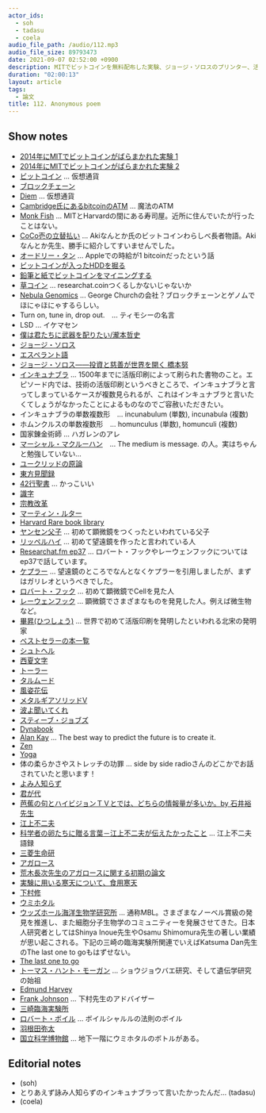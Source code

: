 ```yaml
---
actor_ids:
  - soh
  - tadasu
  - coela
audio_file_path: /audio/112.mp3
audio_file_size: 89793473
date: 2021-09-07 02:52:00 +0900
description: MITでビットコインを無料配布した実験、ジョージ・ソロスのプリンター、活版印刷とインキュナブラとレンズ、ミームの原産地、江上不二夫語録、下村修と1944年のウミホタルについて話しました。
duration: "02:00:13"
layout: article
tags:
  - 論文
title: 112. Anonymous poem
---
```


## Show notes
- [2014年にMITでビットコインがばらまかれた実験 1](https://oltnews.com/a-group-of-mit-students-received-100-in-free-bitcoin-in-2014-some-got-rich-others-squandered-it-on-sushi-cnbc)
- [2014年にMITでビットコインがばらまかれた実験 2](https://www.bloomberg.com/news/articles/2021-06-04/bitcoin-btc-mit-experiment-nets-13-000-gain-for-students-who-held-on)
- [ビットコイン](https://ja.wikipedia.org/wiki/%E3%83%93%E3%83%83%E3%83%88%E3%82%B3%E3%82%A4%E3%83%B3) ... 仮想通貨
- [ブロックチェーン](https://ja.wikipedia.org/wiki/%E3%83%96%E3%83%AD%E3%83%83%E3%82%AF%E3%83%81%E3%82%A7%E3%83%BC%E3%83%B3)
- [Diem](https://en.wikipedia.org/wiki/Diem_(digital_currency)) ... 仮想通貨
- [Cambridge氏にあるbitcoinのATM](https://twitter.com/researchat_fm/status/1216406727106666499) ... 魔法のATM
- [Monk Fish](https://www.themadmonkfish.com/menus/) ... MITとHarvardの間にある寿司屋。近所に住んでいたが行ったことはない。
- [CoCo壱の立替払い](https://togetter.com/li/1649505) ... Akiなんとか氏のビットコインわらしべ長者物語。Akiなんとか先生、勝手に紹介してすいませんでした。
- [オードリー・タン](https://www.news-postseven.com/archives/20200613_1569693.html/2) ... Appleでの時給が1 bitcoinだったという話
- [ビットコインが入ったHDDを掘る](https://www.cnn.co.jp/tech/35165138.html)
- [鉛筆と紙でビットコインをマイニングする](https://postd.cc/mining-bitcoin-with-pencil-and-paper/)
- [草コイン](https://fisco.jp/media/smallcoin-ranking/) ... researchat.coinつくるしかないじゃないか
- [Nebula Genomics](https://nebula.org/technology/) ... George Churchの会社？ブロックチェーンとゲノムでほにゃほにゃするらしい。
- Turn on, tune in, drop out.　... ティモシーの名言
- LSD ... イケマセン
- [僕は君たちに武器を配りたい/瀧本哲史](https://www.amazon.co.jp/-/dp/B07QLMBSVG/?tag=researchatf04-22)
- [ジョージ・ソロス](https://ja.wikipedia.org/wiki/%E3%82%B8%E3%83%A7%E3%83%BC%E3%82%B8%E3%83%BB%E3%82%BD%E3%83%AD%E3%82%B9)
- [エスペラント語](https://ja.wikipedia.org/wiki/%E3%82%A8%E3%82%B9%E3%83%9A%E3%83%A9%E3%83%B3%E3%83%88)
- [ジョージ・ソロス――投資と慈善が世界を開く 橋本努](https://webcache.googleusercontent.com/search?q=cache:3cORIcFZPe0J:https://www.econ.hokudai.ac.jp/~hasimoto/On%2520George%2520Soros.htm+&cd=2&hl=en&ct=clnk&gl=us)
- [インキュナブラ](https://ja.wikipedia.org/wiki/%E3%82%A4%E3%83%B3%E3%82%AD%E3%83%A5%E3%83%8A%E3%83%96%E3%83%A9) ... 1500年までに活版印刷によって刷られた書物のこと。エピソード内では、技術の活版印刷というべきところで、インキュナブラと言ってしまっているケースが複数見られるが、これはインキュナブラと言いたくてしょうがなかったことによるものなのでご容赦いただきたい。
- インキュナブラの単数複数形　... incunabulum (単数), incunabula (複数)
- ホムンクルスの単数複数形　... homunculus (単数), homunculi (複数)
- 国家錬金術師 ...  ハガレンのアレ
- [マーシャル・マクルーハン](https://ja.wikipedia.org/wiki/%E3%83%9E%E3%83%BC%E3%82%B7%E3%83%A3%E3%83%AB%E3%83%BB%E3%83%9E%E3%82%AF%E3%83%AB%E3%83%BC%E3%83%8F%E3%83%B3)　... The medium is message. の人。実はちゃんと勉強していない...
- [ユークリッドの原論](https://ja.wikipedia.org/wiki/%E3%83%A6%E3%83%BC%E3%82%AF%E3%83%AA%E3%83%83%E3%83%89%E5%8E%9F%E8%AB%96)
- [東方見聞録](https://ja.wikipedia.org/wiki/%E6%9D%B1%E6%96%B9%E8%A6%8B%E8%81%9E%E9%8C%B2) 
- [42行聖書](https://dcollections.lib.keio.ac.jp/ja/incunabula/036) ... かっこいい
- [識字](https://ja.wikipedia.org/wiki/%E8%AD%98%E5%AD%97)
- [宗教改革](https://ja.wikipedia.org/wiki/%E5%AE%97%E6%95%99%E6%94%B9%E9%9D%A9)
- [マーティン・ルター](https://ja.wikipedia.org/wiki/%E3%83%9E%E3%83%AB%E3%83%86%E3%82%A3%E3%83%B3%E3%83%BB%E3%83%AB%E3%82%BF%E3%83%BC)
- [Harvard Rare book library](https://library.harvard.edu/libraries/houghton#collections)
- [ヤンセン父子](https://ja.wikipedia.org/wiki/%E3%82%B5%E3%83%8F%E3%83%AA%E3%82%A2%E3%82%B9%E3%83%BB%E3%83%A4%E3%83%B3%E3%82%BB%E3%83%B3) ... 初めて顕微鏡をつくったといわれている父子
- [リッペルハイ](https://ja.wikipedia.org/wiki/%E3%83%8F%E3%83%B3%E3%82%B9%E3%83%BB%E3%83%AA%E3%83%83%E3%83%9A%E3%83%AB%E3%83%8F%E3%82%A4) ... 初めて望遠鏡を作ったと言われている人
- [Researchat.fm ep37](https://researchat.fm/episode/37) ... ロバート・フックやレーウェンフックについてはep37で話しています。
- [ケプラー](https://ja.wikipedia.org/wiki/%E3%83%A8%E3%83%8F%E3%83%8D%E3%82%B9%E3%83%BB%E3%82%B1%E3%83%97%E3%83%A9%E3%83%BC) ... 望遠鏡のところでなんとなくケプラーを引用しましたが、まずはガリレオというべきでした。
- [ロバート・フック](https://ja.wikipedia.org/wiki/%E3%83%AD%E3%83%90%E3%83%BC%E3%83%88%E3%83%BB%E3%83%95%E3%83%83%E3%82%AF) ... 初めて顕微鏡でCellを見た人
- [レーウェンフック](https://ja.wikipedia.org/wiki/%E3%82%A2%E3%83%B3%E3%83%88%E3%83%8B%E3%83%BB%E3%83%95%E3%82%A1%E3%83%B3%E3%83%BB%E3%83%AC%E3%83%BC%E3%82%A6%E3%82%A7%E3%83%B3%E3%83%95%E3%83%83%E3%82%AF) ... 顕微鏡でさまざまなものを発見した人。例えば微生物など。
- [畢昇(ひつしょう)](https://ja.wikipedia.org/wiki/%E7%95%A2%E6%98%87) ... 世界で初めて活版印刷を発明したといわれる北宋の発明家
- [ベストセラーの本一覧](https://ja.wikipedia.org/wiki/%E3%83%99%E3%82%B9%E3%83%88%E3%82%BB%E3%83%A9%E3%83%BC%E6%9C%AC%E3%81%AE%E4%B8%80%E8%A6%A7)
- [シュトヘル](https://www.amazon.co.jp/dp/B00BHTTPCM/?tag=researchatf04-22)
- [西夏文字](https://ja.wikipedia.org/wiki/%E8%A5%BF%E5%A4%8F%E6%96%87%E5%AD%97)
- [トーラー](https://ja.wikipedia.org/wiki/%E3%83%88%E3%83%BC%E3%83%A9%E3%83%BC)
- [タルムード](https://ja.wikipedia.org/wiki/%E3%82%BF%E3%83%AB%E3%83%A0%E3%83%BC%E3%83%89)
- [風姿花伝](https://www.amazon.co.jp/dp/4003300114/?tag=researchatf04-22)
- [メタルギアソリッドV](https://ja.wikipedia.org/wiki/%E3%83%A1%E3%82%BF%E3%83%AB%E3%82%AE%E3%82%A2%E3%82%BD%E3%83%AA%E3%83%83%E3%83%89V)
- [波よ聞いてくれ](https://www.amazon.co.jp/dp/B08L93LR45/?tag=researchatf04-22)
- [スティーブ・ジョブズ](https://ja.wikipedia.org/wiki/%E3%82%B9%E3%83%86%E3%82%A3%E3%83%BC%E3%83%96%E3%83%BB%E3%82%B8%E3%83%A7%E3%83%96%E3%82%BA)
- [Dynabook](https://en.wikipedia.org/wiki/Dynabook)
- [Alan Kay](https://en.wikipedia.org/wiki/Alan_Kay) ... The best way to predict the future is to create it.
- [Zen](https://en.wikipedia.org/wiki/Zen)
- [Yoga](https://en.wikipedia.org/wiki/Yoga)
- 体の柔らかさやストレッチの功罪 ... side by side radioさんのどこかでお話されていたと思います！
- [よみ人知らず](https://ja.wikipedia.org/wiki/%E3%82%88%E3%81%BF%E4%BA%BA%E3%81%97%E3%82%89%E3%81%9A)
- [君が代](https://ja.wikipedia.org/wiki/%E5%90%9B%E3%81%8C%E4%BB%A3)
- [芭蕉の句とハイビジョンＴＶとでは、どちらの情報量が多いか。by 石井裕先生](https://twitter.com/ishii_mit_BOT/status/1402718658908934146)
- [江上不二夫](https://ja.wikipedia.org/wiki/%E6%B1%9F%E4%B8%8A%E4%B8%8D%E4%BA%8C%E5%A4%AB)
- [科学者の卵たちに贈る言葉－江上不二夫が伝えたかったこと](https://www.amazon.co.jp/dp/B00YP68U7U/?tag=researchatf04-22) ... 江上不二夫語録
- [三菱生命研](https://ja.wikipedia.org/wiki/%E4%B8%89%E8%8F%B1%E5%8C%96%E5%AD%A6%E7%94%9F%E5%91%BD%E7%A7%91%E5%AD%A6%E7%A0%94%E7%A9%B6%E6%89%80)
- [アガロース](https://ja.wikipedia.org/wiki/%E3%82%A2%E3%82%AC%E3%83%AD%E3%83%BC%E3%82%B9)
- [荒木長次先生のアガロースに関する初期の論文](https://www.jstage.jst.go.jp/article/kagakutoseibutsu1962/6/2/6_2_88/_pdf)
- [実験に用いる寒天について、食用寒天](https://www.yeast-forum.org/community_mail.php)
- [下村修](https://ja.wikipedia.org/wiki/%E4%B8%8B%E6%9D%91%E8%84%A9)
- [ウミホタル](https://ja.wikipedia.org/wiki/%E3%82%A6%E3%83%9F%E3%83%9B%E3%82%BF%E3%83%AB)
- [ウッズホール海洋生物学研究所](https://ja.wikipedia.org/wiki/%E3%82%A6%E3%83%83%E3%82%BA%E3%83%9B%E3%83%BC%E3%83%AB%E6%B5%B7%E6%B4%8B%E7%94%9F%E7%89%A9%E5%AD%A6%E7%A0%94%E7%A9%B6%E6%89%80) ... 通称MBL。さまざまなノーベル賞級の発見を推進し、また細胞分子生物学のコミュニティーを発展させてきた。日本人研究者としてはShinya Inoue先生やOsamu Shimomura先生の著しい業績が思い起こされる。下記の三崎の臨海実験所関連でいえばKatsuma Dan先生のThe last one to goもはずせない。
- [The last one to go](https://www.mbl.edu/legacy-of-leadership/dan/)
- [トーマス・ハント・モーガン](https://ja.wikipedia.org/wiki/%E3%83%88%E3%83%BC%E3%83%9E%E3%82%B9%E3%83%BB%E3%83%8F%E3%83%B3%E3%83%88%E3%83%BB%E3%83%A2%E3%83%BC%E3%82%AC%E3%83%B3) ... ショウジョウバエ研究、そして遺伝学研究の始祖
- [Edmund Harvey](https://en.wikipedia.org/wiki/E._Newton_Harvey)
- [Frank Johnson](https://academictree.org/chemistry/peopleinfo.php?pid=52355) ... 下村先生のアドバイザー
- [三崎臨海実験所](https://www.mmbs.s.u-tokyo.ac.jp/wp/)
- [ロバート・ボイル](https://ja.wikipedia.org/wiki/%E3%83%AD%E3%83%90%E3%83%BC%E3%83%88%E3%83%BB%E3%83%9C%E3%82%A4%E3%83%AB) ... ボイルシャルルの法則のボイル
- [羽根田弥太](http://zenhoken-std.sakura.ne.jp/ZHJ_pdf21-30/ZHJ28_01-02.pdf)
- [国立科学博物館](https://www.kahaku.go.jp/) ... 地下一階にウミホタルのボトルがある。

## Editorial notes
- (soh)
- とりあえず詠み人知らずのインキュナブラって言いたかったんだ... (tadasu)
- (coela)

